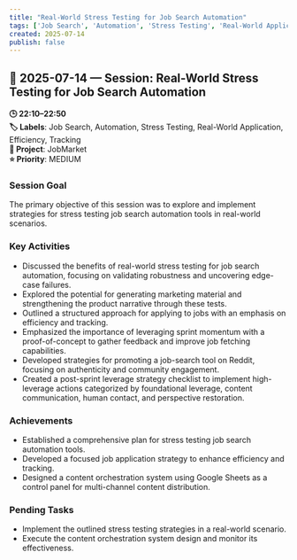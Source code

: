 ```yaml
---
title: "Real-World Stress Testing for Job Search Automation"
tags: ['Job Search', 'Automation', 'Stress Testing', 'Real-World Application', 'Efficiency', 'Tracking']
created: 2025-07-14
publish: false
---
```


## 📅 2025-07-14 — Session: Real-World Stress Testing for Job Search Automation

**🕒 22:10–22:50**  
**🏷️ Labels**: Job Search, Automation, Stress Testing, Real-World Application, Efficiency, Tracking  
**📂 Project**: JobMarket  
**⭐ Priority**: MEDIUM  


### Session Goal
The primary objective of this session was to explore and implement strategies for stress testing job search automation tools in real-world scenarios.

### Key Activities
- Discussed the benefits of real-world stress testing for job search automation, focusing on validating robustness and uncovering edge-case failures.
- Explored the potential for generating marketing material and strengthening the product narrative through these tests.
- Outlined a structured approach for applying to jobs with an emphasis on efficiency and tracking.
- Emphasized the importance of leveraging sprint momentum with a proof-of-concept to gather feedback and improve job fetching capabilities.
- Developed strategies for promoting a job-search tool on Reddit, focusing on authenticity and community engagement.
- Created a post-sprint leverage strategy checklist to implement high-leverage actions categorized by foundational leverage, content communication, human contact, and perspective restoration.

### Achievements
- Established a comprehensive plan for stress testing job search automation tools.
- Developed a focused job application strategy to enhance efficiency and tracking.
- Designed a content orchestration system using Google Sheets as a control panel for multi-channel content distribution.

### Pending Tasks
- Implement the outlined stress testing strategies in a real-world scenario.
- Execute the content orchestration system design and monitor its effectiveness.
